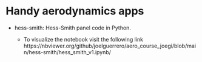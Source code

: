# Handy aerodynamics apps

<ul>
  <li>hess-smith: Hess-Smith panel code in Python. </li>
    <ul>
      <li>To visualize the notebook visit the following link https://nbviewer.org/github/joelguerrero/aero_course_joegi/blob/main/hess-smith/hess_smith_v1.ipynb/ </li>
    </ul>
</ul>
